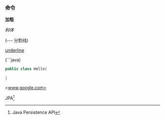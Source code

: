 ### 命令



 **加粗** 

_斜体_

(--- 分割线)

<u>underline</u>

(```java)

```java
public class Hello{
  
}
```

<www.google.com>

JPA[^jpa]

[^jpa]: Java Persistence API





